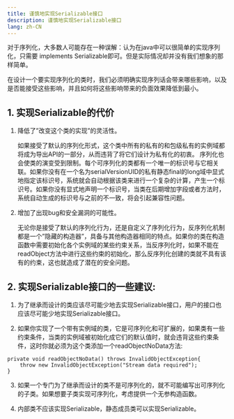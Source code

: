 ```yaml
---
title: 谨慎地实现Serializable接口
description: 谨慎地实现Serializable接口
lang: zh-CN
---
```


对于序列化，大多数人可能存在一种误解：认为在java中可以很简单的实现序列化，只需要 implements Serializable即可。但是实际情况却并没有我们想象的那样简单。

在设计一个要实现序列化的类时，我们必须明确实现序列话会带来哪些影响，以及是否能接受这些影响，并且如何将这些影响带来的负面效果降低到最小。

## 1. 实现Serializable的代价

1. 降低了”改变这个类的实现”的灵活性。

   如果接受了默认的序列化形式，这个类中所有的私有的和包级私有的实例域都将成为导出API的一部分，从而违背了将它们设计为私有化的初衷。
   序列化也会使类的演变受到限制。每个可序列化的类都有一个唯一的标识号与它相关联。如果你没有在一个名为serialVersionUID的私有静态final的long域中显式地指定该标识号，系统就会自动根据该类来进行一个复杂的计算，产生一个标识号。如果你没有显式地声明一个标识号，当类在后期增加字段或者方法时，系统自动生成的标识号与之前的不一致，将会引起兼容性问题。



2. 增加了出现bug和安全漏洞的可能性。

   无论你是接受了默认的序列化行为，还是自定义了序列化行为，反序列化机制都是一个”隐藏的构造器”，具备与其他构造器相同的特点。如果你的类在构造函数中需要初始化各个实例域的某些约束关系，当反序列化时，如果不能在readObject方法中进行这些约束的初始化，那么反序列化创建的类就不具有该有的约束，这也就造成了潜在的安全问题。



## 2. 实现Serializable接口的一些建议:

1. 为了继承而设计的类应该尽可能少地去实现Serializable接口，用户的接口也应该尽可能少地实现Serializable接口。

2. 如果你实现了一个带有实例域的类，它是可序列化和可扩展的，如果类有一些约束条件，当类的实例域被初始化成它们的默认值时，就会违背这些约束条件，这时你就必须为这个类添加一个readObjectNoData方法: 

```
private void readObjectNoData() throws InvalidObjectException{
    throw new InvalidObjectException("Stream data required");
}
```

3. 如果一个专门为了继承而设计的类不是可序列化的，就不可能编写出可序列化的子类。如果想要子类实现可序列化，考虑提供一个无参构造函数。

4. 内部类不应该实现Serializable，静态成员类可以实现Serializable。
